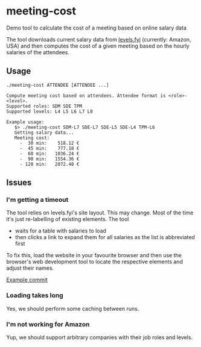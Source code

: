 # meeting-cost
Demo tool to calculate the cost of a meeting based on online salary data

The tool downloads current salary data from
[levels.fyi](https://www.levels.fyi) (currently: Amazon, USA) and then computes
the cost of a given meeting based on the hourly salaries of the attendees.

## Usage

```
./meeting-cost ATTENDEE [ATTENDEE ...]

Compute meeting cost based on attendees. Attendee format is <role>-<level>.
Supported roles: SDM SDE TPM
Supported levels: L4 L5 L6 L7 L8

Example usage:
   $> ./meeting-cost SDM-L7 SDE-L7 SDE-L5 SDE-L4 TPM-L6
   Getting salary data...
   Meeting cost:
     -  30 min:    518.12 €
     -  45 min:    777.18 €
     -  60 min:   1036.24 €
     -  90 min:   1554.36 €
     - 120 min:   2072.48 €
```

## Issues

### I'm getting a timeout

The tool relies on levels.fyi's site layout. This may change. Most of the time it's
just re-labelling of existing elements. The tool
- waits for a table with salaries to load
- then clicks a link to expand them for all salaries as the list is abbreviated first

To fix this, load the website in your favourite browser and then use the browser's web
development tool to locate the respective elements and adjust their names.

[Example commit](https://github.com/bjoernd/meeting-cost/commit/ed41f47891dafcf62b7a1ec562c6937a3d9ea47a)

### Loading takes long

Yes, we should perform some caching between runs.

### I'm not working for Amazon

Yup, we should support arbitrary companies with their job roles and levels.